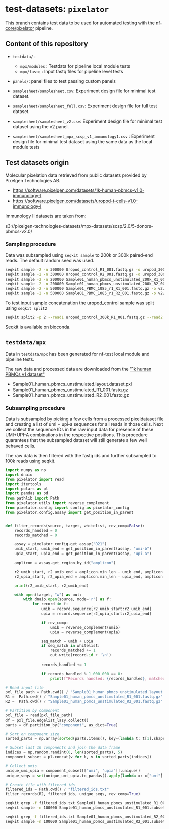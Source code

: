 # test-datasets: `pixelator`

This branch contains test data to be used for automated testing with the [nf-core/pixelator](https://github.com/nf-core/pixelator) pipeline.

## Content of this repository

- `testdata/` :
    - `mpx/modules` : Testdata for pipeline local module tests
    - `mpx/fastq` : Input fastq files for pipeline level tests
- `panels/`: panel files to test passing custom panels

- `samplesheet/samplesheet.csv`: Experiment design file for minimal test dataset.
- `samplesheet/samplesheet_full.csv`: Experiment design file for full test dataset.
- `samplesheet/samplesheet_v2.csv`: Experiment design file for minimal test dataset using the v2 panel.
- `samplesheet/samplesheet_mpx_scsp_v1_immunology1.csv` : Experiment design file for minimal test dataset using the same data as the local module tests

## Test datasets origin

Molecular pixelation data retrieved from public datasets provided by Pixelgen Technologies AB.

- https://software.pixelgen.com/datasets/1k-human-pbmcs-v1.0-immunology-I
- https://software.pixelgen.com/datasets/uropod-t-cells-v1.0-immunology-I

Immunology II datasets are taken from:

s3://pixelgen-technologies-datasets/mpx-datasets/scsp/2.0/5-donors-pbmcs-v2.0/


### Sampling procedure


Data was subsampled using `seqkit sample` to 200k or 300k paired-end reads.
The default random seed was used.

```bash
seqkit sample -2 -n 300000 Uropod_control_R1_001.fastq.gz -o uropod_300k_control_R1_001.fastq.gz
seqkit sample -2 -n 300000 Uropod_control_R2_001.fastq.gz -o uropod_300k_control_R2_001.fastq.gz
seqkit sample -2 -n 200000 Sample01_human_pbmcs_unstimulated_200k_R1_001.fastq.gz -o Sample01_human_pbmcs_unstimulated_200k_R1_001.fastq.gz
seqkit sample -2 -n 200000 Sample01_human_pbmcs_unstimulated_200k_R2_001.fastq.gz -o Sample01_human_pbmcs_unstimulated_200k_R2_001.fastq.gz
seqkit sample -2 -n 500000 Sample01_PBMC_1085_r1_R1_001.fastq.gz -o v2/Sample01_PBMC_1085_500k_r1_R1_001.fastq.gz
seqkit sample -2 -n 500000 Sample01_PBMC_1085_r1_R2_001.fastq.gz -o v2/Sample01_PBMC_1085_500k_r1_R2_001.fastq.gz
```

To test input sample concatenation the uropod_control sample was split using `seqkit split2`

```bash
seqkit split2 -p 2 --read1 uropod_control_300k_R1_001.fastq.gz --read2 uropod_control_300k_R2_001.fastq.gz
```

Seqkit is available on bioconda.


## `testdata/mpx`

Data in `testdata/mpx` has been generated for nf-test local module and pipeline tests.

The raw data and processed data are downloaded from the ["1k human PBMCs v1 dataset"](https://software.pixelgen.com/datasets/1k-human-pbmcs-v1.0-immunology-I)

- Sample01_human_pbmcs_unstimulated.layout.dataset.pxl
- Sample01_human_pbmcs_unstimulated_R1_001.fastq.gz
- Sample01_human_pbmcs_unstimulated_R2_001.fastq.gz


### Subsampling procedure

Data is subsampled by picking a few cells from a processed pixeldataset file and creating a list of umi + upi-a sequences for all reads in those cells.
Next we collect the sequence IDs in the raw input data for presence of these UMI+UPI-A combinations in the respective positions.
This procedure guarantees that the subsampled dataset will still generate a few well behaved cells.

The raw data is then filtered with the fastq ids and further subsampled to 100k reads using seqkit.

```python
import numpy as np
import dnaio
from pixelator import read
import itertools
import polars as pl
import pandas as pd
from pathlib import Path
from pixelator.utils import reverse_complement
from pixelator.config import config as pixelator_config
from pixelator.config.assay import get_position_in_parent


def filter_records(source, target, whitelist, rev_comp=False):
    records_handled = 0
    records_matched = 0

    assay = pixelator_config.get_assay("D21")
    umib_start, umib_end = get_position_in_parent(assay, "umi-b")
    upia_start, upia_end = get_position_in_parent(assay, "upi-a")

    amplicon = assay.get_region_by_id("amplicon")

    r2_umib_start, r2_umib_end = amplicon.min_len - umib_end, amplicon.min_len - umib_start
    r2_upia_start, r2_upia_end = amplicon.min_len - upia_end, amplicon.min_len - upia_start

    print(r2_umib_start, r2_umib_end)

    with open(target, "w") as out:
        with dnaio.open(source, mode='r') as f:
            for record in f:
                umib = record.sequence[r2_umib_start:r2_umib_end]
                upia = record.sequence[r2_upia_start:r2_upia_end]

                if rev_comp:
                    umib = reverse_complement(umib)
                    upia = reverse_complement(upia)

                seq_match = umib + upia
                if seq_match in whitelist:
                    records_matched += 1
                    out.write(record.id + '\n')
            
                records_handled += 1

                if records_handled % 1_000_000 == 0:
                    print(f"Records handled: {records_handled}, matched: {records_matched}")

# Read input file
pxl_file_path = Path.cwd() / "Sample01_human_pbmcs_unstimulated.layout.dataset.pxl"
R1 =  Path.cwd() / "Sample01_human_pbmcs_unstimulated_R1_001.fastq.gz"
R2 =  Path.cwd() / "Sample01_human_pbmcs_unstimulated_R2_001.fastq.gz"

# Partition by component
pxl_file = read(pxl_file_path)
df = pxl_file.edgelist_lazy.collect()
parts = df.partition_by("component", as_dict=True)

# Sort on component size
sorted_parts = np.array(sorted(parts.items(), key=(lambda t: t[1].shape[0]), reverse=True), dtype=object)

# Subset last 10 components and join the data frame
indices = np.random.randint(0, len(sorted_parts), 5)
component_subset = pl.concat(v for k, v in sorted_parts[indices])

# Collect umis
unique_umi_upia = component_subset[["umi", "upia"]].unique()
unique_seqs = set(unique_umi_upia.to_pandas().apply(lambda x: x["umi"] + x["upia"], axis=1))

# Create file with filtered ids
filtered_ids = Path.cwd() / "filtered_ids.txt"
filter_records(R2, filtered_ids, unique_seqs, rev_comp=True)
```

```bash
seqkit grep -f filtered_ids.txt Sample01_human_pbmcs_unstimulated_R1_001.fastq.gz -o Sample01_human_pbmcs_unstimulated_R1_001.subset.fastq.gz
seqkit sample -n 100000 Sample01_human_pbmcs_unstimulated_R1_001.subset.fastq.gz -o sample01_1k_pbmcs_scsp_v1_immunology1_R1.fastq.gz

seqkit grep -f filtered_ids.txt Sample01_human_pbmcs_unstimulated_R2_001.fastq.gz -o Sample01_human_pbmcs_unstimulated_R2_001.subset.fastq.gz
seqkit sample -n 100000 Sample01_human_pbmcs_unstimulated_R2_001.subset.fastq.gz -o sample01_1k_pbmcs_scsp_v1_immunology1_R2.fastq.gz
```